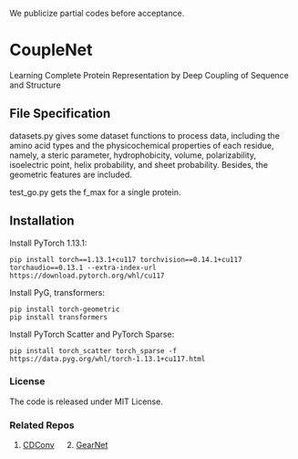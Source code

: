 We publicize partial codes before acceptance.

# CoupleNet
Learning Complete Protein Representation by Deep Coupling of Sequence and Structure


## File Specification
datasets.py gives some dataset functions to process data, including the amino acid types and the physicochemical properties of each residue, namely, a
steric parameter, hydrophobicity, volume, polarizability, isoelectric point, helix probability, and sheet probability. Besides, the geometric features are included.

test_go.py gets the f_max for a single protein.





## Installation

Install PyTorch 1.13.1:
```
pip install torch==1.13.1+cu117 torchvision==0.14.1+cu117 torchaudio==0.13.1 --extra-index-url https://download.pytorch.org/whl/cu117
```

Install PyG, transformers:
```
pip install torch-geometric
pip install transformers
```

Install PyTorch Scatter and PyTorch Sparse:
```
pip install torch_scatter torch_sparse -f https://data.pyg.org/whl/torch-1.13.1+cu117.html
```



### License
The code is released under MIT License.


### Related Repos
1. [CDConv](https://github.com/hehefan/Continuous-Discrete-Convolution) &emsp; 2. [GearNet](https://github.com/DeepGraphLearning/GearNet) 


